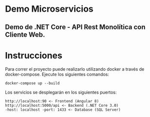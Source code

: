 # Demo Microservicios
## Demo de .NET Core - API Rest Monolítica con Cliente Web.

# Instrucciones

Para correr el proyecto puede realizarlo utilizando docker a través de docker-compose. Ejecute los siguientes comandos:

    docker-compose up --build

Los servicios se desplegarán en los siguientes puertos:

    http://localhost:90 <- Frontend (Angular 8)
    http://localhost:5000/api <- Backend (.NET Core 3.0)
    -host: localhost -port: 1433 <- Database (SQL Server)
